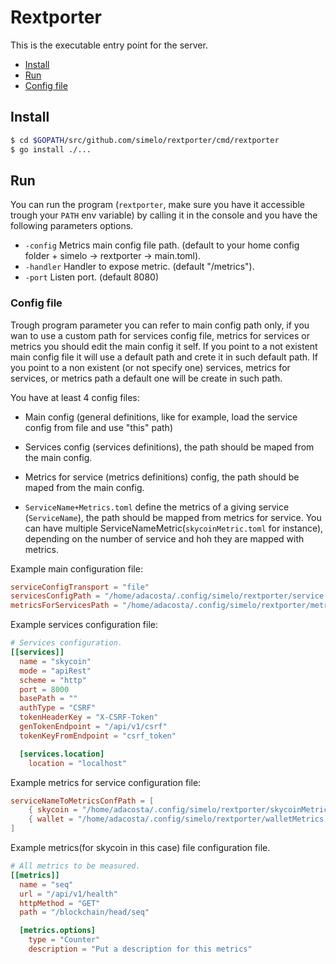 # Rextporter
This is the executable entry point for the server.
- [Install](#install)
- [Run](#run)
- [Config file](#config-file)

## Install

```bash
$ cd $GOPATH/src/github.com/simelo/rextporter/cmd/rextporter
$ go install ./...
```

## Run

You can run the program (`rextporter`, make sure you have it accessible trough your `PATH` env variable) by calling it in the console and you have the following parameters options.

 - `-config` Metrics main config file path. (default to your home config folder + simelo -> rextporter -> main.toml).
 - `-handler` Handler to expose metric. (default "/metrics").
 - `-port` Listen port. (default 8080)

### Config file

Trough program parameter you can refer to main config path only, if you wan to use a custom path for services config file, metrics for services or metrics you should edit the main config it self. If you point to a not existent main config file it will use a default path and crete it in such default path. If you point to a non existent (or not specify one) services, metrics for services, or metrics path a default one will be create in such path.

You have at least 4 config files:

- Main config (general definitions, like for example, load the service config from file and use "this" path)

- Services config (services definitions), the path should be maped from the main config.

- Metrics for service (metrics definitions) config, the path should be maped from the main config.

- `ServiceName+Metrics.toml` define the metrics of a giving service (`ServiceName`), the path should be mapped from metrics for service. You can have multiple ServiceNameMetric(`skycoinMetric.toml` for instance), depending on the number of service and hoh they are mapped with metrics.

Example main configuration file:
```toml
serviceConfigTransport = "file"
servicesConfigPath = "/home/adacosta/.config/simelo/rextporter/service.toml"
metricsForServicesPath = "/home/adacosta/.config/simelo/rextporter/metricsForServices.toml"
```

Example services configuration file:
```toml
# Services configuration.
[[services]]
  name = "skycoin"
  mode = "apiRest"
  scheme = "http"
  port = 8000
  basePath = ""
  authType = "CSRF"
  tokenHeaderKey = "X-CSRF-Token"
  genTokenEndpoint = "/api/v1/csrf"
  tokenKeyFromEndpoint = "csrf_token"

  [services.location]
    location = "localhost"
```

Example metrics for service configuration file:
```toml
serviceNameToMetricsConfPath = [
	{ skycoin = "/home/adacosta/.config/simelo/rextporter/skycoinMetrics.toml" },
	{ wallet = "/home/adacosta/.config/simelo/rextporter/walletMetrics.toml" },
]
```

Example metrics(for skycoin in this case) file configuration file.
```toml
# All metrics to be measured.
[[metrics]]
  name = "seq"
  url = "/api/v1/health"
  httpMethod = "GET"
  path = "/blockchain/head/seq"

  [metrics.options]
    type = "Counter"
    description = "Put a description for this metrics"
```
